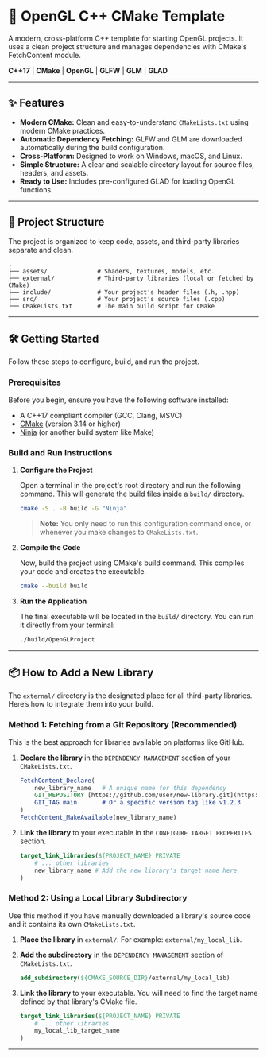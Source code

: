 # 🚀 OpenGL C++ CMake Template

A modern, cross-platform C++ template for starting OpenGL projects. It uses a clean project structure and manages dependencies with CMake's FetchContent module.

**C++17** | **CMake** | **OpenGL** | **GLFW** | **GLM** | **GLAD**

---

## ✨ Features

* **Modern CMake:** Clean and easy-to-understand `CMakeLists.txt` using modern CMake practices.
* **Automatic Dependency Fetching:** GLFW and GLM are downloaded automatically during the build configuration.
* **Cross-Platform:** Designed to work on Windows, macOS, and Linux.
* **Simple Structure:** A clear and scalable directory layout for source files, headers, and assets.
* **Ready to Use:** Includes pre-configured GLAD for loading OpenGL functions.

---

## 📂 Project Structure

The project is organized to keep code, assets, and third-party libraries separate and clean. <br/>
```
.
├── assets/              # Shaders, textures, models, etc.
├── external/            # Third-party libraries (local or fetched by CMake)
├── include/             # Your project's header files (.h, .hpp)
├── src/                 # Your project's source files (.cpp)
└── CMakeLists.txt       # The main build script for CMake
```



---

## 🛠️ Getting Started

Follow these steps to configure, build, and run the project.

### Prerequisites

Before you begin, ensure you have the following software installed:
* A C++17 compliant compiler (GCC, Clang, MSVC)
* [CMake](https://cmake.org/download/) (version 3.14 or higher)
* [Ninja](https://ninja-build.org/) (or another build system like Make)

### Build and Run Instructions

1.  **Configure the Project**

    Open a terminal in the project's root directory and run the following command. This will generate the build files inside a `build/` directory.

    ```bash
    cmake -S . -B build -G "Ninja"
    ```
    > **Note:** You only need to run this configuration command once, or whenever you make changes to `CMakeLists.txt`.

2.  **Compile the Code**

    Now, build the project using CMake's build command. This compiles your code and creates the executable.

    ```bash
    cmake --build build
    ```

3.  **Run the Application**

    The final executable will be located in the `build/` directory. You can run it directly from your terminal:

    ```bash
    ./build/OpenGLProject
    ```

---

## 📦 How to Add a New Library

The `external/` directory is the designated place for all third-party libraries. Here’s how to integrate them into your build.

### Method 1: Fetching from a Git Repository (Recommended)

This is the best approach for libraries available on platforms like GitHub.

1.  **Declare the library** in the `DEPENDENCY MANAGEMENT` section of your `CMakeLists.txt`.
    ```cmake
    FetchContent_Declare(
        new_library_name   # A unique name for this dependency
        GIT_REPOSITORY [https://github.com/user/new-library.git](https://github.com/user/new-library.git)
        GIT_TAG main       # Or a specific version tag like v1.2.3
    )
    FetchContent_MakeAvailable(new_library_name)
    ```

2.  **Link the library** to your executable in the `CONFIGURE TARGET PROPERTIES` section.
    ```cmake
    target_link_libraries(${PROJECT_NAME} PRIVATE
        # ... other libraries
        new_library_name # Add the new library's target name here
    )
    ```

### Method 2: Using a Local Library Subdirectory

Use this method if you have manually downloaded a library's source code and it contains its own `CMakeLists.txt`.

1.  **Place the library** in `external/`. For example: `external/my_local_lib`.

2.  **Add the subdirectory** in the `DEPENDENCY MANAGEMENT` section of `CMakeLists.txt`.
    ```cmake
    add_subdirectory(${CMAKE_SOURCE_DIR}/external/my_local_lib)
    ```

3.  **Link the library** to your executable. You will need to find the target name defined by that library's CMake file.
    ```cmake
    target_link_libraries(${PROJECT_NAME} PRIVATE
        # ... other libraries
        my_local_lib_target_name
    )
    ```

---
